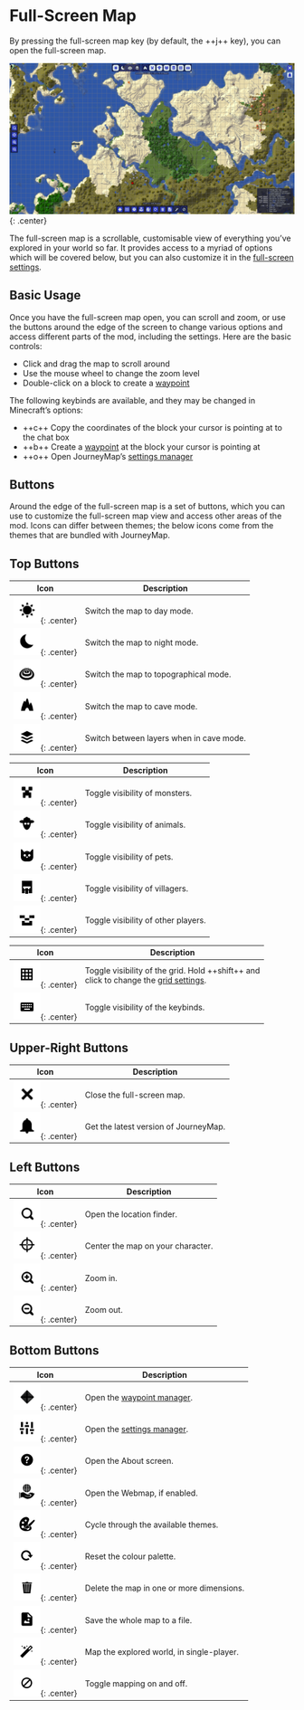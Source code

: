 # **Full-Screen Map**

By pressing the full-screen map key (by default, the ++j++ key), you can open the full-screen map.

![Full-Screen](../img/full-screen.png){: .center}

The full-screen map is a scrollable, customisable view of everything you’ve explored in your world so far. It provides
access to a myriad of options which will be covered below, but you can also customize it in
the [full-screen settings](settings/full-screen-map.md).

## **Basic Usage**

Once you have the full-screen map open, you can scroll and zoom, or use the buttons around the edge of the screen to
change various options and access different parts of the mod, including the settings. Here are the basic controls:

- Click and drag the map to scroll around
- Use the mouse wheel to change the zoom level
- Double-click on a block to create a [waypoint](waypoints.md)

The following keybinds are available, and they may be changed in Minecraft’s options:

- ++c++ Copy the coordinates of the block your cursor is pointing at to the chat box
- ++b++ Create a [waypoint](waypoints.md) at the block your cursor is pointing at
- ++o++ Open JourneyMap’s [settings manager](settings/overview.md)

## **Buttons**

Around the edge of the full-screen map is a set of buttons, which you can use to customize the full-screen map view and
access other areas of the mod. Icons can differ between themes; the below icons come from the themes that are bundled
with JourneyMap.

## **Top Buttons**

| Icon                                          | Description                              |
|-----------------------------------------------|------------------------------------------|
| ![Day](../img/icons/day.png){: .center}       | Switch the map to day mode.              |
| ![Night](../img/icons/night.png){: .center}   | Switch the map to night mode.            |
| ![Topo](../img/icons/topo.png){: .center}     | Switch the map to topographical mode.    |
| ![Caves](../img/icons/caves.png){: .center}   | Switch the map to cave mode.             |
| ![Layers](../img/icons/layers.png){: .center} | Switch between layers when in cave mode. |

| Icon                                                | Description                         |
|-----------------------------------------------------|-------------------------------------|
| ![Monsters](../img/icons/monsters.png){: .center}   | Toggle visibility of monsters.      |
| ![Animals](../img/icons/animals.png){: .center}     | Toggle visibility of animals.       |
| ![Pets](../img/icons/pets.png){: .center}           | Toggle visibility of pets.          |
| ![Villagers](../img/icons/villagers.png){: .center} | Toggle visibility of villagers.     |
| ![Players](../img/icons/players.png){: .center}     | Toggle visibility of other players. |

| Icon                                      | Description                                                                                                  |
|-------------------------------------------|--------------------------------------------------------------------------------------------------------------|
| ![Grid](../img/icons/grid.png){: .center} | Toggle visibility of the grid. Hold ++shift++ and <br>click to change the [grid settings](settings/grid.md). |
| ![Keys](../img/icons/keys.png){: .center} | Toggle visibility of the keybinds.                                                                           |

## **Upper-Right Buttons**

| Icon                                        | Description                           |
|---------------------------------------------|---------------------------------------|
| ![Close](../img/icons/close.png){: .center} | Close the full-screen map.            |
| ![Alert](../img/icons/alert.png){: .center} | Get the latest version of JourneyMap. |

## **Left Buttons**

| Icon                                             | Description                       |
|--------------------------------------------------|-----------------------------------|
| ![Search](../img/icons/search.png){: .center}    | Open the location finder.         |
| ![Follow](../img/icons/follow.png){: .center}    | Center the map on your character. |
| ![Zoom-In](../img/icons/zoomin.png){: .center}   | Zoom in.                          |
| ![Zoom-Out](../img/icons/zoomout.png){: .center} | Zoom out.                         |

## **Bottom Buttons**

| Icon                                                | Description                                        |
|-----------------------------------------------------|----------------------------------------------------|
| ![Waypoints](../img/icons/waypoints.png){: .center} | Open the [waypoint manager](waypoints.md).         |
| ![Options](../img/icons/options.png){: .center}     | Open the [settings manager](settings/overview.md). |
| ![About](../img/icons/about.png){: .center}         | Open the About screen.                             |
| ![Browser](../img/icons/browser.png){: .center}     | Open the Webmap, if enabled.                       |
| ![Theme](../img/icons/theme.png){: .center}         | Cycle through the available themes.                |
| ![Reset](../img/icons/reset.png){: .center}         | Reset the colour palette.                          |
| ![Delete](../img/icons/delete.png){: .center}       | Delete the map in one or more dimensions.          |
| ![Save](../img/icons/savemap.png){: .center}        | Save the whole map to a file.                      |
| ![Auto-Map](../img/icons/automap.png){: .center}    | Map the explored world, in single-player.          |
| ![Disable](../img/icons/disable.png){: .center}     | Toggle mapping on and off.                         |

